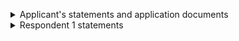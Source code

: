 <p><div class='width-50'>

<details class="govuk-details">       <summary class="govuk-details__summary">Applicant's statements and application documents</summary>       <div class="govuk-details__text"><details class="govuk-details">       <summary class="govuk-details__summary">Application statement</summary>       <div class="govuk-details__text"><dl class="govuk-summary-list"><div class="govuk-summary-list__row">     <dt class="govuk-summary-list__key">Uploaded by</dt>     <dd class="govuk-summary-list__value">user@test.com</dd></div><div class="govuk-summary-list__row">     <dt class="govuk-summary-list__key">Date and time uploaded</dt>     <dd class="govuk-summary-list__value">2:22pm, 4 May 2021</dd></div><div class="govuk-summary-list__row">     <dt class="govuk-summary-list__key">Document name</dt>     <dd class="govuk-summary-list__value">supportingDoc1 conf hmcts</dd></div><div class="govuk-summary-list__row">     <dt class="govuk-summary-list__key">Document</dt>     <dd class="govuk-summary-list__value"><a href='https://raw.githubusercontent.com/hmcts/fpl-ccd-configuration/master/resources/test.com'>document1.docx</a></dd></div></dl></div></details><details class="govuk-details">       <summary class="govuk-details__summary">SWET</summary>       <div class="govuk-details__text"><dl class="govuk-summary-list"><div class="govuk-summary-list__row">     <dt class="govuk-summary-list__key">Uploaded by</dt>     <dd class="govuk-summary-list__value">user1@test.com</dd></div><div class="govuk-summary-list__row">     <dt class="govuk-summary-list__key">Date and time uploaded</dt>     <dd class="govuk-summary-list__value">1:15pm, 3 May 2021</dd></div><div class="govuk-summary-list__row">     <dt class="govuk-summary-list__key">Included in SWET</dt>     <dd class="govuk-summary-list__value">SWET update</dd></div><div class="govuk-summary-list__row">     <dt class="govuk-summary-list__key">Document</dt>     <dd class="govuk-summary-list__value"><a href='https://raw.githubusercontent.com/hmcts/fpl-ccd-configuration/master/resources/test.com'>swet-doc.docx</a></dd></div></dl></div></details></div></details>

<details class="govuk-details">       <summary class="govuk-details__summary">Respondent 1 statements</summary>       <div class="govuk-details__text"><details class="govuk-details">       <summary class="govuk-details__summary">Email with evidence attached</summary>       <div class="govuk-details__text"><dl class="govuk-summary-list"><div class="govuk-summary-list__row">     <dt class="govuk-summary-list__key">Uploaded by</dt>     <dd class="govuk-summary-list__value">HMCTS</dd></div><div class="govuk-summary-list__row">     <dt class="govuk-summary-list__key">Date and time uploaded</dt>     <dd class="govuk-summary-list__value">10:00am, 1 May 2021</dd></div><div class="govuk-summary-list__row">     <dt class="govuk-summary-list__key"><img height='25px' src='https://raw.githubusercontent.com/hmcts/fpl-ccd-configuration/master/resources/confidential.png' title='Confidential'/></dt>     <dd class="govuk-summary-list__value"></dd></div><div class="govuk-summary-list__row">     <dt class="govuk-summary-list__key">Document</dt>     <dd class="govuk-summary-list__value"><a href='https://raw.githubusercontent.com/hmcts/fpl-ccd-configuration/master/resources/test.com'>respondent-document.docx</a></dd></div></dl></div></details></div></details>

</div></p>
